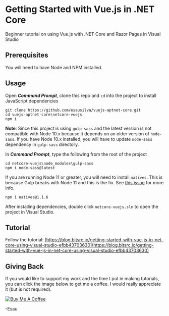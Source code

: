 # Getting Started with Vue.js in .NET Core

Beginner tutorial on using Vue.js with .NET Core and Razor Pages in Visual Studio

## Prerequisites

You will need to have Node and NPM installed.

## Usage

Open **_Command Prompt_**, clone this repo and `cd` into the project to install JavaScript dependencies

```
git clone https://github.com/esausilva/vuejs-aptnet-core.git
cd vuejs-aptnet-core\netcore-vuejs
npm i
```

**Note**: Since this project is using `gulp-sass` and the latest version is not compatible with Node 10.x because it depends on an older version of `node-sass`. If you have Node 10.x installed, you will have to update `node-sass` dependency in `gulp-sass` directory.

In **_Command Prompt_**, type the following from the root of the project

```
cd netcore-vuejs\node_modules\gulp-sass
npm i node-sass@latest
```

If you are running Node 11 or greater, you will need to install `natives`. This is because Gulp breaks with Node 11 and this is the fix. See [this issue](https://github.com/gulpjs/gulp/issues/2246) for more info.

```
npm i natives@1.1.6
```

After installing dependencies, double click `netcore-vuejs.sln` to open the project in Visual Studio.

## Tutorial

Follow the tutorial: [https://blog.bitsrc.io/getting-started-with-vue-js-in-net-core-using-visual-studio-efbb43703630](https://blog.bitsrc.io/getting-started-with-vue-js-in-net-core-using-visual-studio-efbb43703630)

## Giving Back

If you would like to support my work and the time I put in making tutorials, you can click the image below to get me a coffee. I would really appreciate it (but is not required).

[![Buy Me A Coffee](https://www.buymeacoffee.com/assets/img/custom_images/black_img.png)](https://www.buymeacoffee.com/esausilva)

-Esau
